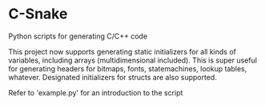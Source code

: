 # C-Snake
Python scripts for generating C/C++ code

This project now supports generating static initializers for all kinds of variables, including arrays (multidimensional included). This is super useful for generating headers for bitmaps, fonts, statemachines, lookup tables, whatever.
Designated initializers for structs are also supported.

Refer to 'example.py' for an introduction to the script

